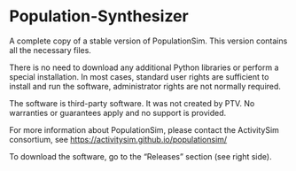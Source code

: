 # Population-Synthesizer

A complete copy of a stable version of PopulationSim. This version contains all the necessary files. 

There is no need to download any additional Python libraries or perform a special installation. In most cases, standard user rights are sufficient to install and run the software, administrator rights are not normally required.

The software is third-party software. It was not created by PTV. No warranties or guarantees apply and no support is provided.

For more information about PopulationSim, please contact the ActivitySim consortium, see https://activitysim.github.io/populationsim/

To download the software, go to the “Releases” section (see right side).

